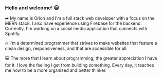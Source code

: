 ### Hello and welcome! 😀

➡ My name is Orion and I'm a full stack web developer with a focus on the MERN stack. I also have experience using Firebase for the backend. Currently, I'm working on a social media application that connects with Spotify. <br/>

🔥 I'm a determined programmer that strives to make websites that feature a clean design, responsiveness, and that are accessible for all.   <br/>

💻 The more that I learn about programming, the greater appreciation I have for it. I love the feeling I get from building something. Every day, it teaches me how to be a more organized and better thinker. 


<!--
**EnterOrion/EnterOrion** is a ✨ _special_ ✨ repository because its `README.md` (this file) appears on your GitHub profile.

Here are some ideas to get you started:

- 🔭 I’m currently working on ...
- 🌱 I’m currently learning ...
- 👯 I’m looking to collaborate on ...
- 🤔 I’m looking for help with ...
- 💬 Ask me about ...
- 📫 How to reach me: ...
- 😄 Pronouns: ...
- ⚡ Fun fact: ...
-->
